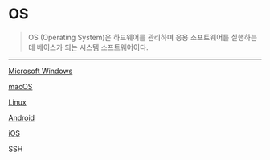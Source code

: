 # OS

> OS (Operating System)은 하드웨어를 관리하며 응용 소프트웨어를 실행하는데 베이스가 되는 시스템 소프트웨어이다.

---

[Microsoft Windows](OS%209610f906478f4e5c820d6f837ab0c130/Microsoft%20Windows%20fe481e3e24534f169ab6335cca591d0c.md)

[macOS](OS%209610f906478f4e5c820d6f837ab0c130/macOS%206aaf2ad15e2740eabb716b432b9881a4.md)

[Linux](OS%209610f906478f4e5c820d6f837ab0c130/Linux%2018bb949102114efaa4e1f348c20d218d.md)

[Android](OS%209610f906478f4e5c820d6f837ab0c130/Android%20ea1bc37f113c4a6a85ce261f176e35e0.md)

[iOS](OS%209610f906478f4e5c820d6f837ab0c130/iOS%209aa76bc07f4745088e2543aa73cde2cf.md)

<Memo>

SSH
